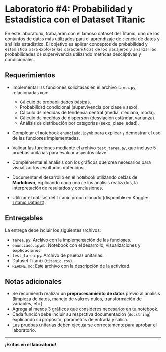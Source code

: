 # Laboratorio #4: Probabilidad y Estadística con el Dataset Titanic

En este laboratorio, trabajarán con el famoso dataset del Titanic, uno de los conjuntos de datos más utilizados para el aprendizaje de ciencia de datos y análisis estadístico. El objetivo es aplicar conceptos de probabilidad y estadística para explorar las características de los pasajeros y analizar las probabilidades de supervivencia utilizando métricas descriptivas y condicionales.

## Requerimientos

- Implementar las funciones solicitadas en el archivo `tarea.py`, relacionadas con:
    - Cálculo de probabilidades básicas.
    - Probabilidad condicional (supervivencia por clase o sexo).
    - Cálculo de medidas de tendencia central (media, mediana, moda).
    - Cálculo de medidas de dispersión (desviación estándar, varianza).
    - Análisis de distribución por categorías (sexo, clase, edad).

- Completar el notebook `enunciado.ipynb` para explicar y demostrar el uso de las funciones implementadas.
- Validar las funciones mediante el archivo `test_tarea.py`, que incluye 5 pruebas unitarias para evaluar aspectos clave.
- Complementar el análisis con los gráficos que crea necesarios para visualizar los resultados obtenidos.
- Documentar el desarrollo en el notebook utilizando celdas de **Markdown**, explicando cada uno de los análisis realizados, la interpretación de resultados y conclusiones.
- Utilizar el dataset del Titanic proporcionado (disponible en Kaggle: [Titanic Dataset](https://www.kaggle.com/c/titanic/data)).

## Entregables

La entrega debe incluir los siguientes archivos:

- `tarea.py`: Archivo con la implementación de las funciones.
- `enunciado.ipynb`: Notebook con el desarrollo, visualizaciones y explicaciones.
- `test_tarea.py`: Archivo de pruebas unitarias.
- Dataset Titanic (`titanic.csv`).
- `README.md`: Este archivo con la descripción de la actividad.

## Notas adicionales

- Se recomienda realizar un **preprocesamiento de datos** previo al análisis (limpieza de datos, manejo de valores nulos, transformación de variables, etc.).
- Agrega al menos 3 gráficos que consideres necesarios en tu notebook.
- Cada función debe incluir su respectiva documentación (`docstring`) explicando su propósito, parámetros de entrada y salida.
- Las pruebas unitarias deben ejecutarse correctamente para aprobar el laboratorio.

---

**¡Éxitos en el laboratorio!**

